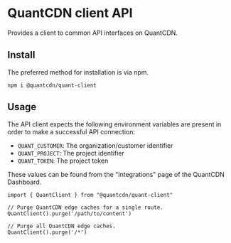 # QuantCDN client API

Provides a client to common API interfaces on QuantCDN.

## Install

The preferred method for installation is via npm.

```
npm i @quantcdn/quant-client
```

## Usage

The API client expects the following environment variables are present in order to make a successful API connection:
* `QUANT_CUSTOMER`: The organization/customer identifier
* `QUANT_PROJECT`: The project identifier
* `QUANT_TOKEN`: The project token

These values can be found from the "Integrations" page of the QuantCDN Dashboard.

```
import { QuantClient } from "@quantcdn/quant-client"

// Purge QuantCDN edge caches for a single route.
QuantClient().purge('/path/to/content')

// Purge all QuantCDN edge caches.
QuantClient().purge('/*')
```
